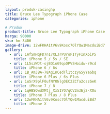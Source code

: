 ```yaml
---
layout: produk-casinghp
title: Bruce Lee Typograph iPhone Case
categories: iphone

# Produk
product-title: Bruce Lee Typograph iPhone Case
harga: 90000
sku: hn-3406
image-drive: 12wFKHA1tV6v9Kosc7OlYQw1MacduiBd7
gallery:
  - url: 1AfSmHqFD7n17XLJrPUroFITyFInXoiP5
    title: iPhone 5 / 5s / SE
  - url: 1L5szWJt-ojBQ1o69qoDPVSHoidw-r9cd
    title: iPhone 6 / 6s
  - url: 1B_AmJBA-78Ag1nCedTl1tczyGSyYaGbq
    title: iPhone 6 Plus / 6s Plus
  - url: 1uSrX9plF0ufNY0NlgOEC2ZCfa2cszGeK
    title: iPhone 7 / 8
  - url: 1qHBSQwdXMtj_Xx51YO7qCV2m3Ej2-XOu
    title: iPhone 7 Plus / 8 Plus
  - url: 12wFKHA1tV6v9Kosc7OlYQw1MacduiBd7
    title: iPhone X
---
```

